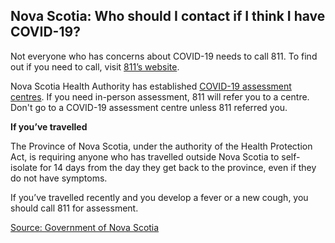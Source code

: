 ## Nova Scotia: Who should I contact if I think I have COVID-19?

Not everyone who has concerns about COVID-19 needs to call 811. To find out if you need to call, visit [811’s website](https://when-to-call-about-covid19.novascotia.ca/en).

Nova Scotia Health Authority has established [COVID-19 assessment centres](http://www.nshealth.ca/coronavirus-assessment). If you need in-person assessment, 811 will refer you to a centre. Don't go to a COVID-19 assessment centre unless 811 referred you.

**If you’ve travelled**

The Province of Nova Scotia, under the authority of the Health Protection Act, is requiring anyone who has travelled outside Nova Scotia to self-isolate for 14 days from the day they get back to the province, even if they do not have symptoms.

If you’ve travelled recently and you develop a fever or a new cough, you should call 811 for assessment.

[Source: Government of Nova Scotia](https://novascotia.ca/coronavirus/)
